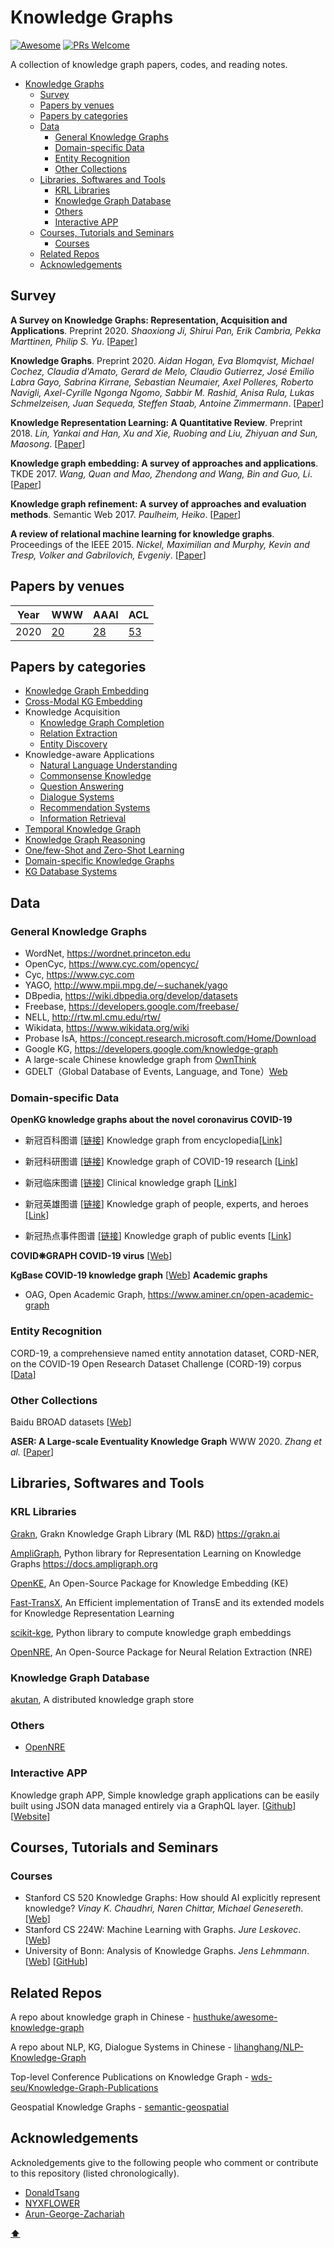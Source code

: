 # Knowledge Graphs
[![Awesome](https://cdn.rawgit.com/sindresorhus/awesome/d7305f38d29fed78fa85652e3a63e154dd8e8829/media/badge.svg)](https://github.com/sindresorhus/awesome)
[![PRs Welcome](https://img.shields.io/badge/PRs-welcome-brightgreen.svg?style=flat-square)](http://makeapullrequest.com)

A collection of knowledge graph papers, codes, and reading notes.

- [Knowledge Graphs](#knowledge-graphs)
  - [Survey](#survey)
  - [Papers by venues](#papers-by-venues)
  - [Papers by categories](#papers-by-categories)
  - [Data](#data)
    - [General Knowledge Graphs](#general-knowledge-graphs)
    - [Domain-specific Data](#domain-specific-data)
    - [Entity Recognition](#entity-recognition)
    - [Other Collections](#other-collections)
  - [Libraries, Softwares and Tools](#libraries-softwares-and-tools)
    - [KRL Libraries](#krl-libraries)
    - [Knowledge Graph Database](#knowledge-graph-database)
    - [Others](#others)
    - [Interactive APP](#interactive-app)
  - [Courses, Tutorials and Seminars](#courses-tutorials-and-seminars)
    - [Courses](#courses)
  - [Related Repos](#related-repos)
  - [Acknowledgements](#acknowledgements)


## Survey
__A Survey on Knowledge Graphs: Representation, Acquisition and Applications__. Preprint 2020. _Shaoxiong Ji, Shirui Pan, Erik Cambria, Pekka Marttinen, Philip S. Yu_. [[Paper](https://arxiv.org/pdf/2002.00388)] 

__Knowledge Graphs__. Preprint 2020. _Aidan Hogan, Eva Blomqvist, Michael Cochez, Claudia d'Amato, Gerard de Melo, Claudio Gutierrez, José Emilio Labra Gayo, Sabrina Kirrane, Sebastian Neumaier, Axel Polleres, Roberto Navigli, Axel-Cyrille Ngonga Ngomo, Sabbir M. Rashid, Anisa Rula, Lukas Schmelzeisen, Juan Sequeda, Steffen Staab, Antoine Zimmermann_. [[Paper](https://arxiv.org/abs/2003.02320)] 

__Knowledge Representation Learning: A Quantitative Review__. Preprint 2018. _Lin, Yankai and Han, Xu and Xie, Ruobing and Liu, Zhiyuan and Sun, Maosong_. [[Paper](https://arxiv.org/pdf/1812.10901)]

__Knowledge graph embedding: A survey of approaches and applications__. TKDE 2017. _Wang, Quan and Mao, Zhendong and Wang, Bin and Guo, Li_. [[Paper](https://persagen.com/files/misc/Wang2017Knowledge.pdf)]

__Knowledge graph refinement: A survey of approaches and evaluation methods__. Semantic Web 2017. _Paulheim, Heiko_. [[Paper](http://www.semantic-web-journal.net/system/files/swj1167.pdf)]

__A review of relational machine learning for knowledge graphs__. Proceedings of the IEEE 2015. _Nickel, Maximilian and Murphy, Kevin and Tresp, Volker and Gabrilovich, Evgeniy_. [[Paper](https://arxiv.org/pdf/1503.00759)]

## Papers by venues
| Year      | WWW                           | AAAI                            |  ACL  | 
| --------  | --------                      | --------                        |  --------                        |              
| 2020      | [20](./conferences/www20.md)  | [28](./conferences/aaai20.md)   |  [53](./conferences/acl20.md)    |

## Papers by categories
- [Knowledge Graph Embedding](./papers/KG-embedding.md)
- [Cross-Modal KG Embedding](./papers/KG-cross-modal.md)
- Knowledge Acquisition
  - [Knowledge Graph Completion](./papers/KG-KGC.md)
  - [Relation Extraction](./papers/KG-RE.md)
  - [Entity Discovery](./papers/KG-entity.md)
- Knowledge-aware Applications
  - [Natural Language Understanding](./papers/KG-applications.md#natural-langauge-understanding)
  - [Commonsense Knowledge](./papers/KG-applications.md#commonsense-knowledge)
  - [Question Answering](./papers/KG-applications.md#question-answering)
  - [Dialogue Systems](./papers/KG-applications.md#dialogue-systems)
  - [Recommendation Systems](./papers/KG-applications.md##recommendation-systems)
  - [Information Retrieval](./papers/KG-applications.md#information-retrieval)
- [Temporal Knowledge Graph](./papers/KG-temporal.md)
- [Knowledge Graph Reasoning](./papers/KG-reasoning.md)
- [One/few-Shot and Zero-Shot Learning](./papers/KG-few-shot.md)
- [Domain-specific Knowledge Graphs](./papers/KG-domain.md)
- [KG Database Systems](./papers/KG-database.md)

## Data
### General Knowledge Graphs
- WordNet, https://wordnet.princeton.edu
- OpenCyc, https://www.cyc.com/opencyc/
- Cyc, https://www.cyc.com
- YAGO, http://www.mpii.mpg.de/∼suchanek/yago
- DBpedia, https://wiki.dbpedia.org/develop/datasets
- Freebase, https://developers.google.com/freebase/
- NELL, http://rtw.ml.cmu.edu/rtw/
- Wikidata, https://www.wikidata.org/wiki
- Probase IsA, https://concept.research.microsoft.com/Home/Download
- Google KG, https://developers.google.com/knowledge-graph
- A large-scale Chinese knowledge graph from [OwnThink](https://github.com/ownthink/KnowledgeGraph)
- GDELT（Global Database of Events, Language, and Tone）[Web](https://www.gdeltproject.org)

### Domain-specific Data
__OpenKG knowledge graphs about the novel coronavirus COVID-19__
- 新冠百科图谱 [[链接](http://www.openkg.cn/dataset/2019-ncov-baike)] Knowledge graph from encyclopedia[[Link](http://www.openkg.cn/dataset/2019-ncov-baike)]

- 新冠科研图谱 [[链接](http://www.openkg.cn/dataset/2019-ncov-research)] Knowledge graph of COVID-19 research [[Link](http://www.openkg.cn/dataset/2019-ncov-research)]

- 新冠临床图谱 [[链接](http://www.openkg.cn/dataset/2019-ncov-clinic)] Clinical knowledge graph [[Link](http://www.openkg.cn/dataset/2019-ncov-clinic)]

- 新冠英雄图谱 [[链接](http://www.openkg.cn/dataset/2019-ncov-hero)] Knowledge graph of people, experts, and heroes [[Link](http://www.openkg.cn/dataset/2019-ncov-hero)]

- 新冠热点事件图谱 [[链接](http://www.openkg.cn/dataset/2019-ncov-event)] Knowledge graph of public events [[Link](http://www.openkg.cn/dataset/2019-ncov-event)]

__COVID❋GRAPH  COVID-19 virus__
[[Web](http://www.odbms.org/2020/03/we-build-a-knowledge-graph-on-covid-19/)]

__KgBase COVID-19 knowledge graph__ [[Web](https://covid19.kgbase.com)]
__Academic graphs__
- OAG, Open Academic Graph, https://www.aminer.cn/open-academic-graph

### Entity Recognition
CORD-19, a comprehensieve named entity annotation dataset, CORD-NER, on the COVID-19 Open Research Dataset Challenge (CORD-19) corpus [[Data](https://xuanwang91.github.io/2020-03-20-cord19-ner/)]

### Other Collections
Baidu BROAD datasets [[Web](https://ai.baidu.com/broad/introduction)]

__ASER: A Large-scale Eventuality Knowledge Graph__
WWW 2020. _Zhang et al._ [[Paper](https://dl.acm.org/doi/abs/10.1145/3366423.3380107)]


## Libraries, Softwares and Tools
### KRL Libraries
[Grakn](https://github.com/graknlabs/kglib), Grakn Knowledge Graph Library (ML R&D) https://grakn.ai

[AmpliGraph](https://github.com/Accenture/AmpliGraph), Python library for Representation Learning on Knowledge Graphs https://docs.ampligraph.org

[OpenKE](https://github.com/thunlp/OpenKE), An Open-Source Package for Knowledge Embedding (KE)

[Fast-TransX](https://github.com/thunlp/Fast-TransX), An Efficient implementation of TransE and its extended models for Knowledge Representation Learning

[scikit-kge](https://github.com/mnick/scikit-kge), Python library to compute knowledge graph embeddings

[OpenNRE](https://github.com/thunlp/OpenNRE), An Open-Source Package for Neural Relation Extraction (NRE)

### Knowledge Graph Database
[akutan](https://github.com/eBay/akutan), A distributed knowledge graph store

### Others
- [OpenNRE](https://github.com/thunlp/OpenNRE)

### Interactive APP
Knowledge graph APP, Simple knowledge graph applications can be easily built using JSON data managed entirely via a GraphQL layer. [[Github](https://github.com/epistemik-co/staple-api-kg-demo)] [[Website](http://demo.staple-api.org)]

## Courses, Tutorials and Seminars
### Courses
- Stanford CS 520 Knowledge Graphs: How should AI explicitly represent knowledge? _Vinay K. Chaudhri, Naren Chittar, Michael Genesereth_. [[Web](https://web.stanford.edu/class/cs520/)]
- Stanford CS 224W: Machine Learning with Graphs. _Jure Leskovec_. [[Web](http://web.stanford.edu/class/cs224w/index.html)]
- University of Bonn: Analysis of Knowledge Graphs. _Jens Lehmmann_. [[Web](https://sewiki.iai.uni-bonn.de/teaching/lectures/kga/2017/start)] [[GitHub](https://github.com/SmartDataAnalytics/Knowledge-Graph-Analysis-Programming-Exercises)]


## Related Repos
A repo about knowledge graph in Chinese - [husthuke/awesome-knowledge-graph](https://github.com/husthuke/awesome-knowledge-graph)

A repo about NLP, KG, Dialogue Systems in Chinese - [lihanghang/NLP-Knowledge-Graph](https://github.com/lihanghang/NLP-Knowledge-Graph)

Top-level Conference Publications on Knowledge Graph - [wds-seu/Knowledge-Graph-Publications](https://github.com/wds-seu/Knowledge-Graph-Publications)

Geospatial Knowledge Graphs - [semantic-geospatial](https://github.com/laurentlefort/semantic-geospatial/wiki/Geospatial-Knowledge-Graphs)

## Acknowledgements

Acknoledgements give to the following people who comment or contribute to this repository (listed chronologically).

- [DonaldTsang](https://github.com/DonaldTsang)
- [NYXFLOWER](https://github.com/NYXFLOWER)
- [Arun-George-Zachariah](https://github.com/Arun-George-Zachariah)  

__[⬆](#awesome-knowledge-graph)__
